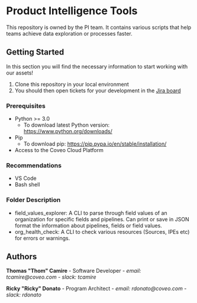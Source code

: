 # Product Intelligence Tools

This repository is owned by the PI team. It contains various scripts that help teams achieve data exploration or processes faster.

## Getting Started

In this section you will find the necessary information to start working with our assets!

1. Clone this repository in your local environment
2. You should then open tickets for your development in the [Jira board](https://coveord.atlassian.net/jira/software/projects/DASH/boards/935)

### Prerequisites

- Python >= 3.0
  - To download latest Python version: https://www.python.org/downloads/
- Pip
  - To download pip: https://pip.pypa.io/en/stable/installation/
- Access to the Coveo Cloud Platform

### Recommendations

- VS Code
- Bash shell

### Folder Description

- field_values_explorer: A CLI to parse through field values of an organization for specific fields and pipelines. Can print or save in JSON format the information about pipelines, fields or field values.
- org_health_check: A CLI to check various resources (Sources, IPEs etc) for errors or warnings.

## Authors

**Thomas "Thom" Camire** - Software Developer - _email: tcamire@coveo.com_ - _slack: tcamire_

**Ricky "Ricky" Donato** - Program Architect - _email: rdonato@coveo.com_ - _slack: rdonato_
